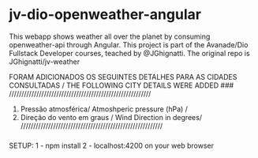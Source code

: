 # jv-dio-openweather-angular
This webapp shows weather all over the planet by consuming openweather-api through Angular. This project is part of the Avanade/Dio Fullstack Developer courses, teached by @JGhignatti. The original repo is JGhignatti/jv-weather

FORAM ADICIONADOS OS SEGUINTES DETALHES PARA AS CIDADES CONSULTADAS / THE FOLLOWING CITY DETAILS WERE ADDED ###
/////////////////////////////////////////////////////////
1. Pressão atmosférica/ Atmoshperic pressure (hPa)      /
2. Direção do vento em graus / Wind Direction in degrees/
/////////////////////////////////////////////////////////
###

SETUP:
1 - npm install
2 - localhost:4200 on your web browser
